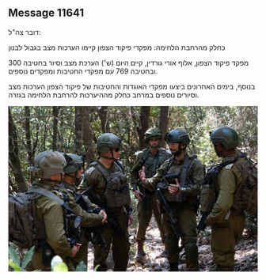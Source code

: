 ## Message 11641

דובר צה"ל:

כחלק מהרחבת הלחימה: מפקדי פיקוד הצפון קיימו הערכות מצב בגבול לבנון

מפקד פיקוד הצפון, אלוף אורי גורדין, קיים היום (ש׳) הערכת מצב וסיור בחטיבה 300 ובחטיבה 769 עם מפקדי החטיבות ומפקדים נוספים.

בנוסף, בימים האחרונים ביצעו מפקדי האוגדות והחטיבות של פיקוד הצפון הערכות מצב וסיורים נוספים במרחב כחלק מההיערכות להרחבת הלחימה בגזרה.

![Photo](11641/11641_photo.jpg)
